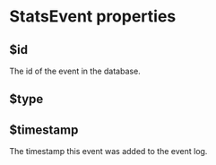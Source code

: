 # StatsEvent properties

## $id <a id="id"></a>

The id of the event in the database.

## $type



## $timestamp <a id="dateadded"></a>

The timestamp this event was added to the event log.

